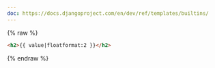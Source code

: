 ```yaml
---
doc: https://docs.djangoproject.com/en/dev/ref/templates/builtins/
---
```


{% raw %}

```html
<h2>{{ value|floatformat:2 }}</h2>
```

{% endraw %}
